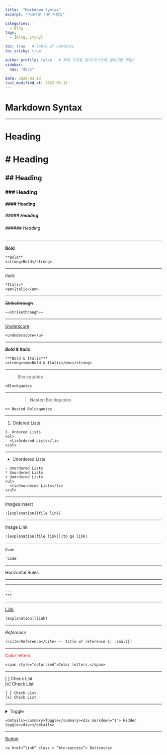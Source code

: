 ```yaml
---
title:  "Markdown Syntax"
excerpt: "마크다운 기본 사용법"

categories:
  - Blog
tags:
  - [Blog, study]

toc: true   # table of contents
toc_sticky: true

author_profile: false   # 좌측 프로필 접기(포스트에 들어가면 꺼짐)
sidebar:
  nav: "docs"

date: 2022-03-13
last_modified_at: 2022-03-13
---
```


# Markdown Syntax
---
# Heading
<h1># Heading</h1>
<h2>## Heading</h2>
<h3>### Heading</h3>
<h4>#### Heading</h4>
<h5>##### Heading</h5>
<h6>###### Heading</h6>

---

**Bold**
~~~
**Bold**
<strong>Bold</strong>
~~~
---

*Italic*
~~~
*Italic*
<em>Italic</em>
~~~
---

~~Strikethrough~~
~~~
~~Strikethrough~~
~~~
---

<u>Underscore</u>
~~~
<u>Underscore</u>
~~~
---

***Bold & Italic***
~~~
***Bold & Italic***
<strong><em>Bold & Italic</em></strong>
~~~
---

>Blockquotes
~~~
>Blockquotes
~~~
---

>> Nested Bolckquotes
~~~
>> Nested Bolckquotes
~~~
---

1. Ordered Lists

~~~
1. Ordered Lists
<ol>
  <li>Ordered Lists</li>
</ol>
~~~
---

- Unordered Lists
~~~
- Unordered Lists
* Unordered Lists
+ Unordered Lists
<ul>
  <li>Unordered Lists</li>
</ul>
~~~
---

Images insert
~~~
![explanation](file link)
~~~
---

Image Link
~~~
![explanation(file link)](to go link)
~~~
---

`Code`
~~~
`Code`
~~~
---

Horizontal Rules

---
***
~~~
---
***
~~~
---

[Link](https://www.markdownguide.org/basic-syntax/ "Markdown Syntax")
~~~
[explanation](link)
~~~
---

<cite>Reference</cite>
~~~
[<cite>Reference</cite> —- title of reference {: .small}]
~~~

---

<span style="color:red">Color letters.</span>
~~~
<span style="color:red">Color letters.</span>
~~~

---

[ ] Check List  
[x] Check List
~~~
[ ] Check List  
[x] Check List
~~~
---

<details><summary>Toggle</summary><div markdown="1"> Hidden toggle</div></details>

~~~
<details><summary>Toggle</summary><div markdown="1"> Hidden toggle</div></details>
~~~
---

<a href=“link” class = “btn—success”> Button</a>

~~~
<a href=“link” class = “btn—success”> Button</a>
~~~

